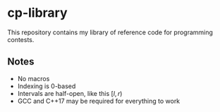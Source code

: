 # cp-library
This repository contains my library of reference code for programming contests.

## Notes

- No macros
- Indexing is 0-based
- Intervals are half-open, like this $[l, r)$
- GCC and C++17 may be required for everything to work
